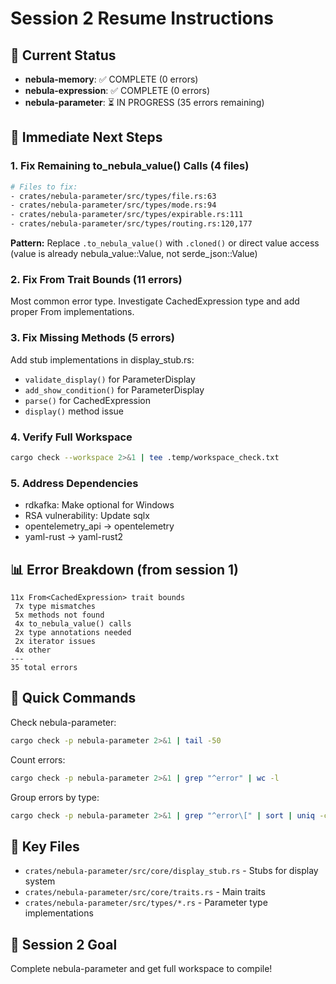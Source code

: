 # Session 2 Resume Instructions

## 🎯 Current Status
- **nebula-memory**: ✅ COMPLETE (0 errors)
- **nebula-expression**: ✅ COMPLETE (0 errors)
- **nebula-parameter**: ⏳ IN PROGRESS (35 errors remaining)

## 📝 Immediate Next Steps

### 1. Fix Remaining to_nebula_value() Calls (4 files)
```bash
# Files to fix:
- crates/nebula-parameter/src/types/file.rs:63
- crates/nebula-parameter/src/types/mode.rs:94
- crates/nebula-parameter/src/types/expirable.rs:111
- crates/nebula-parameter/src/types/routing.rs:120,177
```

**Pattern:** Replace `.to_nebula_value()` with `.cloned()` or direct value access
(value is already nebula_value::Value, not serde_json::Value)

### 2. Fix From<CachedExpression> Trait Bounds (11 errors)
Most common error type. Investigate CachedExpression type and add proper From implementations.

### 3. Fix Missing Methods (5 errors)
Add stub implementations in display_stub.rs:
- `validate_display()` for ParameterDisplay
- `add_show_condition()` for ParameterDisplay  
- `parse()` for CachedExpression
- `display()` method issue

### 4. Verify Full Workspace
```bash
cargo check --workspace 2>&1 | tee .temp/workspace_check.txt
```

### 5. Address Dependencies
- rdkafka: Make optional for Windows
- RSA vulnerability: Update sqlx
- opentelemetry_api → opentelemetry
- yaml-rust → yaml-rust2

## 📊 Error Breakdown (from session 1)
```
11x From<CachedExpression> trait bounds
 7x type mismatches
 5x methods not found
 4x to_nebula_value() calls
 2x type annotations needed
 2x iterator issues
 4x other
---
35 total errors
```

## 🔧 Quick Commands

Check nebula-parameter:
```bash
cargo check -p nebula-parameter 2>&1 | tail -50
```

Count errors:
```bash
cargo check -p nebula-parameter 2>&1 | grep "^error" | wc -l
```

Group errors by type:
```bash
cargo check -p nebula-parameter 2>&1 | grep "^error\[" | sort | uniq -c | sort -rn
```

## 📁 Key Files
- `crates/nebula-parameter/src/core/display_stub.rs` - Stubs for display system
- `crates/nebula-parameter/src/core/traits.rs` - Main traits
- `crates/nebula-parameter/src/types/*.rs` - Parameter type implementations

## 🎯 Session 2 Goal
Complete nebula-parameter and get full workspace to compile!
